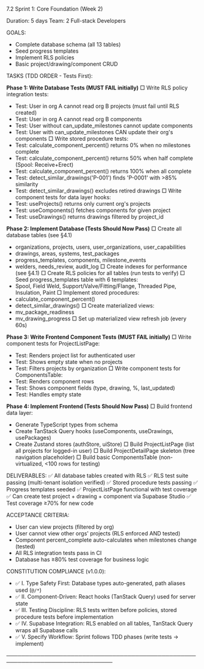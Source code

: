 7.2 Sprint 1: Core Foundation (Week 2)

Duration: 5 days
Team: 2 Full-stack Developers

GOALS:
- Complete database schema (all 13 tables)
- Seed progress templates
- Implement RLS policies
- Basic project/drawing/component CRUD

TASKS (TDD ORDER - Tests First):

**Phase 1: Write Database Tests (MUST FAIL initially)**
□ Write RLS policy integration tests:
  - Test: User in org A cannot read org B projects (must fail until RLS created)
  - Test: User in org A cannot read org B components
  - Test: User without can_update_milestones cannot update components
  - Test: User with can_update_milestones CAN update their org's components
□ Write stored procedure tests:
  - Test: calculate_component_percent() returns 0% when no milestones complete
  - Test: calculate_component_percent() returns 50% when half complete (Spool: Receive+Erect)
  - Test: calculate_component_percent() returns 100% when all complete
  - Test: detect_similar_drawings('P-001') finds 'P-0001' with >85% similarity
  - Test: detect_similar_drawings() excludes retired drawings
□ Write component tests for data layer hooks:
  - Test: useProjects() returns only current org's projects
  - Test: useComponents() fetches components for given project
  - Test: useDrawings() returns drawings filtered by project_id

**Phase 2: Implement Database (Tests Should Now Pass)**
□ Create all database tables (see §4.1)
  - organizations, projects, users, user_organizations, user_capabilities
  - drawings, areas, systems, test_packages
  - progress_templates, components, milestone_events
  - welders, needs_review, audit_log
□ Create indexes for performance (see §4.1)
□ Create RLS policies for all tables (run tests to verify)
□ Seed progress_templates table with 6 templates:
  - Spool, Field Weld, Support/Valve/Fitting/Flange, Threaded Pipe, Insulation, Paint
□ Implement stored procedures:
  - calculate_component_percent()
  - detect_similar_drawings()
□ Create materialized views:
  - mv_package_readiness
  - mv_drawing_progress
□ Set up materialized view refresh job (every 60s)

**Phase 3: Write Frontend Component Tests (MUST FAIL initially)**
□ Write component tests for ProjectListPage:
  - Test: Renders project list for authenticated user
  - Test: Shows empty state when no projects
  - Test: Filters projects by organization
□ Write component tests for ComponentsTable:
  - Test: Renders component rows
  - Test: Shows component fields (type, drawing, %, last_updated)
  - Test: Handles empty state

**Phase 4: Implement Frontend (Tests Should Now Pass)**
□ Build frontend data layer:
  - Generate TypeScript types from schema
  - Create TanStack Query hooks (useComponents, useDrawings, usePackages)
  - Create Zustand stores (authStore, uiStore)
□ Build ProjectListPage (list all projects for logged-in user)
□ Build ProjectDetailPage skeleton (tree navigation placeholder)
□ Build basic ComponentsTable (non-virtualized, <100 rows for testing)

DELIVERABLES:
✅ All database tables created with RLS
✅ RLS test suite passing (multi-tenant isolation verified)
✅ Stored procedure tests passing
✅ Progress templates seeded
✅ ProjectListPage functional with test coverage
✅ Can create test project + drawing + component via Supabase Studio
✅ Test coverage ≥70% for new code

ACCEPTANCE CRITERIA:
- User can view projects (filtered by org)
- User cannot view other orgs' projects (RLS enforced AND tested)
- Component percent_complete auto-calculates when milestones change (tested)
- All RLS integration tests pass in CI
- Database has ≥80% test coverage for business logic

CONSTITUTION COMPLIANCE (v1.0.0):
- ✅ I. Type Safety First: Database types auto-generated, path aliases used (`@/*`)
- ✅ II. Component-Driven: React hooks (TanStack Query) used for server state
- ✅ III. Testing Discipline: RLS tests written before policies, stored procedure tests before implementation
- ✅ IV. Supabase Integration: RLS enabled on all tables, TanStack Query wraps all Supabase calls
- ✅ V. Specify Workflow: Sprint follows TDD phases (write tests → implement)

──────────────────────────────────────────────────────────────────────────────
